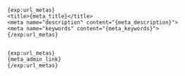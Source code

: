 
    {exp:url_metas}
    <title>{meta_title}</title>
    <meta name="description" content="{meta_description}">
    <meta name="keywords" content="{meta_keywords}">
    {/exp:url_metas}


    {exp:url_metas}
    {meta_admin_link}
    {/exp:url_metas}